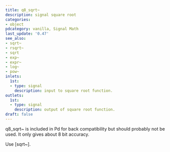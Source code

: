 ```yaml
---
title: q8_sqrt~
description: signal square root
categories:
- object
pdcategory: vanilla, Signal Math
last_update: '0.47'
see_also:
- sqrt~
- rsqrt~
- sqrt
- exp~
- expr~
- log~
- pow~
inlets:
  1st:
  - type: signal
    description: input to square root function.
outlets:
  1st:
  - type: signal
    description: output of square root function.
draft: false
---
```

q8_sqrt~ is included in Pd for back compatibility but should probably not be used. It only gives about 8 bit accuracy.

Use [sqrt~].
